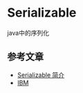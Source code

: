 # Serializable

java中的序列化

## 参考文章

- [Serializable 简介](http://www.hollischuang.com/archives/1140)
- [IBM](https://www.ibm.com/developerworks/cn/java/j-lo-serial/index.html)